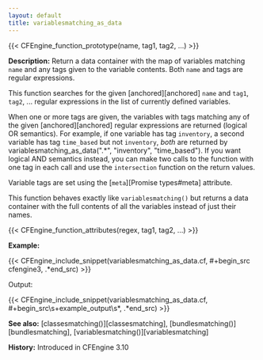 ```yaml
---
layout: default
title: variablesmatching_as_data
---
```


{{< CFEngine_function_prototype(name, tag1, tag2, ...) >}}

**Description:** Return a data container with the map of variables matching
`name` and any tags given to the variable contents. Both `name` and tags are
regular expressions.

This function searches for the given [anchored][anchored] `name` and
`tag1`, `tag2`, ... regular expressions in the list of currently defined
variables.

When one or more tags are given, the variables with tags matching any
of the given [anchored][anchored] regular expressions are returned (logical OR semantics).
For example, if one variable has tag `inventory`, a second variable has tag `time_based`
but not `inventory`, *both* are returned by variablesmatching_as_data(".*", "inventory", "time_based").
If you want logical AND semantics instead, you can make two calls to the function
with one tag in each call and use the `intersection` function on the return values.

Variable tags are set using the [`meta`][Promise types#meta] attribute.

This function behaves exactly like `variablesmatching()` but returns a data
container with the full contents of all the variables instead of just their
names.

{{< CFEngine_function_attributes(regex, tag1, tag2, ...) >}}

**Example:**

{{< CFEngine_include_snippet(variablesmatching_as_data.cf, #\+begin_src cfengine3, .*end_src) >}}

Output:

{{< CFEngine_include_snippet(variablesmatching_as_data.cf, #\+begin_src\s+example_output\s*, .*end_src) >}}

**See also:** [classesmatching()][classesmatching], [bundlesmatching()][bundlesmatching], [variablesmatching()][variablesmatching]

**History:** Introduced in CFEngine 3.10
